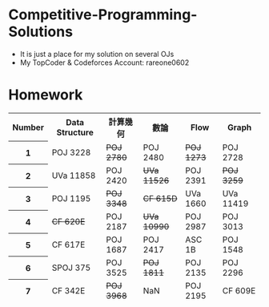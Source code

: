 
# Competitive-Programming-Solutions
- It is just a place for my solution on several OJs
- My TopCoder & Codeforces Account: rareone0602

# Homework
<table>
  <thead>
    <tr>
      <th>Number
      <th>Data Structure
      <th>計算幾何
      <th>數論
      <th>Flow
      <th>Graph
     </tr>
  </thead>
  <thead>
    <th>1
		<td>POJ 3228 
		<td><s>POJ 2780</s> 
		<td>POJ 2480 
		<td><s>POJ 1273</s> 
		<td>POJ 2728 
	<thead>
		<th>2 
		<td>UVa 11858 
		<td>POJ 2420 
		<td><s>UVa 11526</s> 
		<td>POJ 2391 
		<td><s>POJ 3259</s>
	<thead>
		<th>3 
		<td>POJ 1195 
		<td><s>POJ 3348</s> 
		<td><s>CF 615D</s>
		<td>UVa 1660 
		<td>UVa 11419 
	<thead>
		<th>4 
		<td><s>CF 620E</s>
		<td>POJ 2187 
		<td><s>UVa 10990</s> 
		<td>POJ 2987 
		<td>POJ 3013 
	<thead>
		<th>5 
		<td>CF 617E 
		<td>POJ 1687 
		<td>POJ 2417 
		<td>ASC 1B 
		<td>POJ 1548 
	<thead>
		<th>6 
		<td>SPOJ 375 
		<td>POJ 3525 
		<td><s>POJ 1811</s> 
		<td>POJ 2135 
		<td>POJ 2296 
	<thead>
		<th>7 
		<td>CF 342E 
		<td><s>POJ 3968</s> 
		<td>NaN
		<td>POJ 2195 
		<td>CF 609E 

</table>
